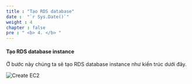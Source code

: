 ```yaml
---
title : "Tạo RDS database"
date :  "`r Sys.Date()`" 
weight : 4 
chapter : false
pre : " <b> 4. </b> "
---
```


#### Tạo RDS database instance

Ở bước này chúng ta sẽ tạo RDS database instance như kiến trúc dưới đây.

![Create EC2](/images/2/2-tier-web.svg?featherlight=false&width=60pc)


